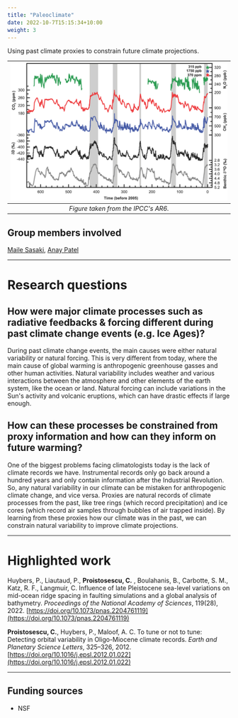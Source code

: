 ```yaml
---
title: "Paleoclimate"
date: 2022-10-7T15:15:34+10:00
weight: 3
---
```


Using past climate proxies to constrain future climate projections. 

| ![Paleo](/images/figures/paleo_figgy.jpeg) |
|:--:| 
| *Figure taken from the IPCC's AR6.* |

## Group members involved

[Maile Sasaki](https://cdds-at-uiuc.github.io/team/maile-sasaki/), [Anay Patel](https://cdds-at-uiuc.github.io/team/anay-patel/)

---

# Research questions

## How were major climate processes such as radiative feedbacks & forcing different during past climate change events (e.g. Ice Ages)?

During past climate change events, the main causes were either natural variability or natural forcing. This is very different from today, where the main cause of global warming is anthropogenic greenhouse gasses and other human activities. Natural variability includes weather and various interactions between the atmosphere and other elements of the earth system, like the ocean or land. Natural forcing can include variations in the Sun's activity and volcanic eruptions, which can have drastic effects if large enough.

## How can these processes be constrained from proxy information and how can they inform on future warming?

One of the biggest problems facing climatologists today is the lack of climate records we have. Instrumental records only go back around a hundred years and only contain information after the Industrial Revolution. So, any natural variability in our climate can be mistaken for anthropogenic climate change, and vice versa. Proxies are natural records of climate processes from the past, like tree rings (which record precipitation) and ice cores (which record air samples through bubbles of air trapped inside). By learning from these proxies how our climate was in the past, we can constrain natural variability to improve climate projections.

---

# Highlighted work

Huybers, P., Liautaud, P., **Proistosescu, C.** , Boulahanis, B.,  Carbotte, S. M., Katz, R. F., Langmuir, C. Influence of late Pleistocene sea-level variations on mid-ocean ridge spacing in faulting simulations and a global analysis of bathymetry. _Proceedings of the National Academy of Sciences_, 119(28), 2022. [https://doi.org/10.1073/pnas.2204761119](https://doi.org/10.1073/pnas.2204761119)

**Proistosescu, C.**, Huybers, P., Maloof, A. C. To tune or not to tune: Detecting orbital variability in Oligo-Miocene climate records. _Earth and Planetary Science Letters_, 325–326, 2012. [https://doi.org/10.1016/j.epsl.2012.01.022](https://doi.org/10.1016/j.epsl.2012.01.022)

---

## Funding sources
- NSF
